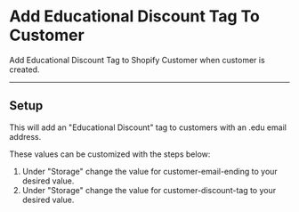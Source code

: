 # Add Educational Discount Tag To Customer

Add Educational Discount Tag to Shopify Customer when customer is created.

---

## Setup

This will add an "Educational Discount" tag to customers with an .edu email address.

These values can be customized with the steps below:

1. Under "Storage" change the value for customer-email-ending to your desired value.
2. Under "Storage" change the value for customer-discount-tag to your desired value.
